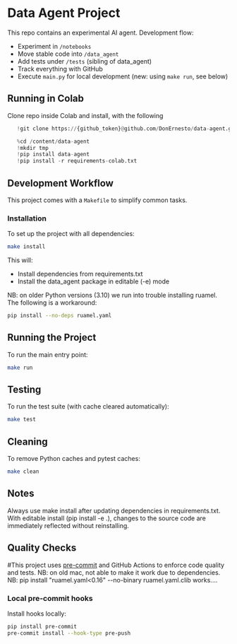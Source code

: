 # Data Agent Project

This repo contains an experimental AI agent.
Development flow:
- Experiment in `/notebooks`
- Move stable code into `/data_agent`
- Add tests under `/tests` (sibling of data_agent)
- Track everything with GitHub
- Execute `main.py` for local development (new: using `make run`, see below)

## Running in Colab
Clone repo inside Colab and install, with the following
```python
   !git clone https://{github_token}@github.com/DonErnesto/data-agent.git /content/data-agent

   %cd /content/data-agent
   !mkdir tmp
   !pip install data-agent
   !pip install -r requirements-colab.txt
 ```

## Development Workflow

This project comes with a `Makefile` to simplify common tasks.

### Installation

To set up the project with all dependencies:

```bash
make install
```
This will:
- Install dependencies from requirements.txt
- Install the data_agent package in editable (-e) mode

NB: on older Python versions (3.10) we run into trouble installing ruamel.
The following is a workaround:
```bash
pip install --no-deps ruamel.yaml
```
## Running the Project
To run the main entry point:

```bash
make run
```

## Testing
To run the test suite (with cache cleared automatically):

```bash
make test
```

## Cleaning
To remove Python caches and pytest caches:

```bash
make clean
```

## Notes
Always use make install after updating dependencies in requirements.txt.
With editable install (pip install -e .), changes to the source code are immediately reflected without reinstalling.

## Quality Checks

#This project uses [pre-commit](https://pre-commit.com/) and GitHub Actions to enforce code quality and tests.
NB: on old mac, not able to make it work due to dependencies.
NB: pip install "ruamel.yaml<0.16" --no-binary ruamel.yaml.clib works....

### Local pre-commit hooks

Install hooks locally:

```bash
pip install pre-commit
pre-commit install --hook-type pre-push
